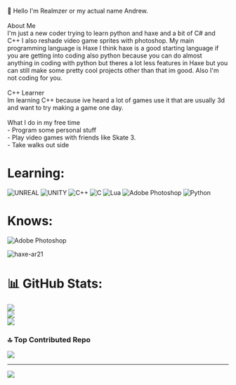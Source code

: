 
👋 Hello I'm Realmzer or my actual name Andrew.<br><br> About Me<br>I'm just a new coder trying to learn python and haxe and a bit of C# and C++ I also reshade video game sprites with photoshop. My main programming language is Haxe I think haxe is a good starting language if you are getting into coding also python because you can do almost anything in coding with python but theres a lot less features in Haxe but you can still make some pretty cool projects other than that im good. Also I'm not coding for you.<br><br> C++ Learner<br>Im learning C++ because ive heard a lot of games use it that are usually 3d and want to try making a game one day.<br><br> What I do in my free time<br>- Program some personal stuff<br>- Play video games with friends like Skate 3.<br>- Take walks out side<br>


# Learning:
![UNREAL](https://img.shields.io/badge/unreal-%2320232a.svg?style=for-the-badge&logo=unreal-engine&logoColor=white) ![UNITY](https://img.shields.io/badge/Unity-%2320232a.svg?style=for-the-badge&logo=unity&logoColor=white) ![C++](https://img.shields.io/badge/c++-%2300599C.svg?style=for-the-badge&logo=c%2B%2B&logoColor=white) ![C](https://img.shields.io/badge/c-%2300599C.svg?style=for-the-badge&logo=c&logoColor=white) ![Lua](https://img.shields.io/badge/lua-%232C2D72.svg?style=for-the-badge&logo=lua&logoColor=white) ![Adobe Photoshop](https://img.shields.io/badge/adobephotoshop-%2331A8FF.svg?style=for-the-badge&logo=adobephotoshop&logoColor=white) ![Python](https://img.shields.io/badge/python-3670A0?style=for-the-badge&logo=python&logoColor=ffdd54)

# Knows:
![Adobe Photoshop](https://img.shields.io/badge/adobephotoshop-%2331A8FF.svg?style=for-the-badge&logo=adobephotoshop&logoColor=white)


![haxe-ar21](https://github.com/Realmzer/Realmzer/assets/120264700/63fd4533-0791-4c07-a689-13505b55b6ca)


 


# 📊 GitHub Stats:
![](https://github-readme-stats.vercel.app/api?username=Realmzer&theme=radical&hide_border=false&include_all_commits=false&count_private=false)<br/>
![](https://github-readme-streak-stats.herokuapp.com/?user=Realmzer&theme=radical&hide_border=false)<br/>
![](https://github-readme-stats.vercel.app/api/top-langs/?username=Realmzer&theme=radical&hide_border=false&include_all_commits=false&count_private=false&layout=compact)

### 🔝 Top Contributed Repo
![](https://github-contributor-stats.vercel.app/api?username=Realmzer&limit=5&theme=dark&combine_all_yearly_contributions=true)

---
[![](https://visitcount.itsvg.in/api?id=Realmzer&icon=0&color=0)](https://visitcount.itsvg.in)
